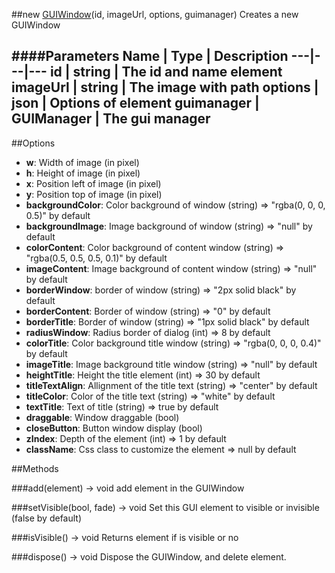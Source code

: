 ##new [GUIWindow](#)(id, imageUrl, options, guimanager)
Creates a new GUIWindow

####Parameters
Name | Type | Description
---|---|---
**id** | string | The id and name element
**imageUrl** | string | The image with path
**options** | json | Options of element
**guimanager** | GUIManager | The gui manager
---

##Options

* **w**: Width of image (in pixel)
* **h**: Height of image (in pixel)
* **x**: Position left of image (in pixel)
* **y**: Position top of image (in pixel)
* **backgroundColor**: Color background of window (string) =&gt; "rgba(0, 0, 0, 0.5)" by default
* **backgroundImage**: Image background of window (string) =&gt; "null" by default
* **colorContent**: Color background of content window (string) =&gt; "rgba(0.5, 0.5, 0.5, 0.1)" by default
* **imageContent**: Image background of content window (string) =&gt; "null" by default
* **borderWindow**: border of window (string) =&gt; "2px solid black" by default 
* **borderContent**: Border of window (string) =&gt; "0" by default
* **borderTitle**: Border of window (string) =&gt; "1px solid black" by default
* **radiusWindow**: Radius border of dialog (int)  =&gt; 8 by default
* **colorTitle**: Color background title window (string) =&gt; "rgba(0, 0, 0, 0.4)" by default
* **imageTitle**: Image background title window (string) =&gt; "null" by default
* **heightTitle**: Height the title element (int) =&gt; 30 by default
* **titleTextAlign**: Allignment of the title text (string) =&gt; "center" by default
* **titleColor**: Color of the title text (string) =&gt; "white" by default
* **textTitle**: Text of title (string)  =&gt; true by default
* **draggable**: Window draggable (bool)
* **closeButton**: Button window display (bool)
* **zIndex**: Depth of the element (int) =&gt; 1 by default
* **className**: Css class to customize the element =&gt; null by default

##Methods

###add(element) → void
add element in the GUIWindow

###setVisible(bool, fade) → void
Set this GUI element to visible or invisible (false by default)

###isVisible() → void
Returns element if is visible or no

###dispose() → void
Dispose the GUIWindow, and delete element.
